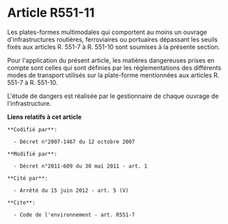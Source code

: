# Article R551-11

Les plates-formes multimodales qui comportent au moins un ouvrage d'infrastructures routières, ferroviaires ou portuaires
dépassant les seuils fixés aux articles R. 551-7 à R. 551-10 sont soumises à la présente section. 

Pour l'application du présent article, les matières dangereuses prises en compte sont celles qui sont définies par les
réglementations des différents modes de transport utilisés sur la plate-forme mentionnées aux articles R. 551-7 à R. 551-10. 

L'étude de dangers est réalisée par le gestionnaire de chaque ouvrage de l'infrastructure.

**Liens relatifs à cet article**

	**Codifié par**:

	  - Décret n°2007-1467 du 12 octobre 2007

	**Modifié par**:

	  - Décret n°2011-609 du 30 mai 2011 - art. 1

	**Cité par**:

	  - Arrêté du 15 juin 2012 - art. 5 (V)

	**Cite**:

	  - Code de l'environnement - art. R551-7
